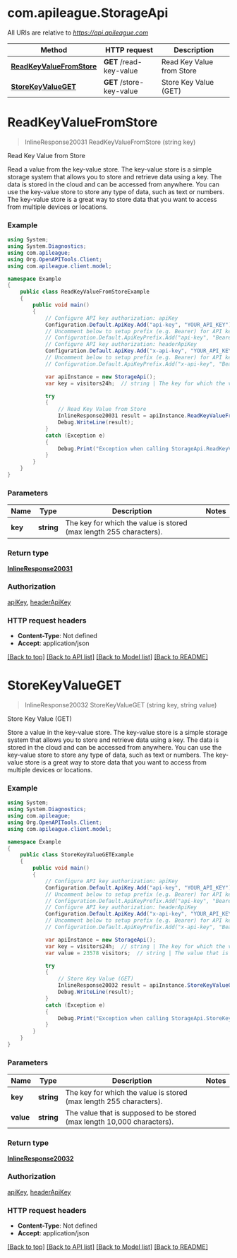 # com.apileague.StorageApi

All URIs are relative to *https://api.apileague.com*

Method | HTTP request | Description
------------- | ------------- | -------------
[**ReadKeyValueFromStore**](StorageApi.md#readkeyvaluefromstore) | **GET** /read-key-value | Read Key Value from Store
[**StoreKeyValueGET**](StorageApi.md#storekeyvalueget) | **GET** /store-key-value | Store Key Value (GET)


<a name="readkeyvaluefromstore"></a>
# **ReadKeyValueFromStore**
> InlineResponse20031 ReadKeyValueFromStore (string key)

Read Key Value from Store

Read a value from the key-value store. The key-value store is a simple storage system that allows you to store and retrieve data using a key. The data is stored in the cloud and can be accessed from anywhere. You can use the key-value store to store any type of data, such as text or numbers. The key-value store is a great way to store data that you want to access from multiple devices or locations.

### Example
```csharp
using System;
using System.Diagnostics;
using com.apileague;
using Org.OpenAPITools.Client;
using com.apileague.client.model;

namespace Example
{
    public class ReadKeyValueFromStoreExample
    {
        public void main()
        {
            // Configure API key authorization: apiKey
            Configuration.Default.ApiKey.Add("api-key", "YOUR_API_KEY");
            // Uncomment below to setup prefix (e.g. Bearer) for API key, if needed
            // Configuration.Default.ApiKeyPrefix.Add("api-key", "Bearer");
            // Configure API key authorization: headerApiKey
            Configuration.Default.ApiKey.Add("x-api-key", "YOUR_API_KEY");
            // Uncomment below to setup prefix (e.g. Bearer) for API key, if needed
            // Configuration.Default.ApiKeyPrefix.Add("x-api-key", "Bearer");

            var apiInstance = new StorageApi();
            var key = visitors24h;  // string | The key for which the value is stored (max length 255 characters).

            try
            {
                // Read Key Value from Store
                InlineResponse20031 result = apiInstance.ReadKeyValueFromStore(key);
                Debug.WriteLine(result);
            }
            catch (Exception e)
            {
                Debug.Print("Exception when calling StorageApi.ReadKeyValueFromStore: " + e.Message );
            }
        }
    }
}
```

### Parameters

Name | Type | Description  | Notes
------------- | ------------- | ------------- | -------------
 **key** | **string**| The key for which the value is stored (max length 255 characters). | 

### Return type

[**InlineResponse20031**](InlineResponse20031.md)

### Authorization

[apiKey](../README.md#apiKey), [headerApiKey](../README.md#headerApiKey)

### HTTP request headers

 - **Content-Type**: Not defined
 - **Accept**: application/json

[[Back to top]](#) [[Back to API list]](../README.md#documentation-for-api-endpoints) [[Back to Model list]](../README.md#documentation-for-models) [[Back to README]](../README.md)

<a name="storekeyvalueget"></a>
# **StoreKeyValueGET**
> InlineResponse20032 StoreKeyValueGET (string key, string value)

Store Key Value (GET)

Store a value in the key-value store. The key-value store is a simple storage system that allows you to store and retrieve data using a key. The data is stored in the cloud and can be accessed from anywhere. You can use the key-value store to store any type of data, such as text or numbers. The key-value store is a great way to store data that you want to access from multiple devices or locations.

### Example
```csharp
using System;
using System.Diagnostics;
using com.apileague;
using Org.OpenAPITools.Client;
using com.apileague.client.model;

namespace Example
{
    public class StoreKeyValueGETExample
    {
        public void main()
        {
            // Configure API key authorization: apiKey
            Configuration.Default.ApiKey.Add("api-key", "YOUR_API_KEY");
            // Uncomment below to setup prefix (e.g. Bearer) for API key, if needed
            // Configuration.Default.ApiKeyPrefix.Add("api-key", "Bearer");
            // Configure API key authorization: headerApiKey
            Configuration.Default.ApiKey.Add("x-api-key", "YOUR_API_KEY");
            // Uncomment below to setup prefix (e.g. Bearer) for API key, if needed
            // Configuration.Default.ApiKeyPrefix.Add("x-api-key", "Bearer");

            var apiInstance = new StorageApi();
            var key = visitors24h;  // string | The key for which the value is stored (max length 255 characters).
            var value = 23578 visitors;  // string | The value that is supposed to be stored (max length 10,000 characters).

            try
            {
                // Store Key Value (GET)
                InlineResponse20032 result = apiInstance.StoreKeyValueGET(key, value);
                Debug.WriteLine(result);
            }
            catch (Exception e)
            {
                Debug.Print("Exception when calling StorageApi.StoreKeyValueGET: " + e.Message );
            }
        }
    }
}
```

### Parameters

Name | Type | Description  | Notes
------------- | ------------- | ------------- | -------------
 **key** | **string**| The key for which the value is stored (max length 255 characters). | 
 **value** | **string**| The value that is supposed to be stored (max length 10,000 characters). | 

### Return type

[**InlineResponse20032**](InlineResponse20032.md)

### Authorization

[apiKey](../README.md#apiKey), [headerApiKey](../README.md#headerApiKey)

### HTTP request headers

 - **Content-Type**: Not defined
 - **Accept**: application/json

[[Back to top]](#) [[Back to API list]](../README.md#documentation-for-api-endpoints) [[Back to Model list]](../README.md#documentation-for-models) [[Back to README]](../README.md)

